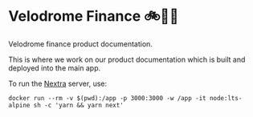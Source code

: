 # Velodrome Finance 🚲💨📃

Velodrome finance product documentation.

This is where we work on our product documentation which is built and deployed
into the main app.

To run the [Nextra](https://nextra.vercel.app) server, use:
```
docker run --rm -v $(pwd):/app -p 3000:3000 -w /app -it node:lts-alpine sh -c 'yarn && yarn next'
```
